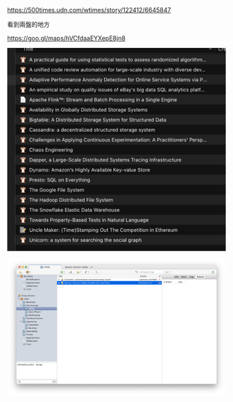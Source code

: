 https://500times.udn.com/wtimes/story/122412/6645847

看到兩盤的地方

https://goo.gl/maps/hVCfdaaEYXepE8jn8

![](__imgs/2022-10-01-0304003028.png)

![](__imgs/2022-10-01-0304004524.png)